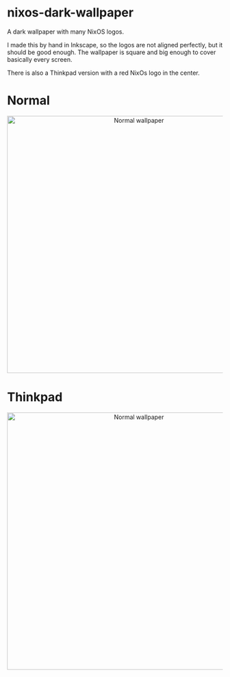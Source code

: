 # nixos-dark-wallpaper
A dark wallpaper with many NixOS logos.

I made this by hand in Inkscape, so the logos are not aligned perfectly, but it should be good enough. The wallpaper is square and big enough to cover basically every screen.

There is also a Thinkpad version with a red NixOs logo in the center.

# Normal

<p align='center'>
<img src='https://raw.githubusercontent.com/Zebreus/nixos-dark-wallpaper/master/nix-d.svg' width='600' alt='Normal wallpaper' />
</p>

# Thinkpad

<p align='center'>
<img src='https://raw.githubusercontent.com/Zebreus/nixos-dark-wallpaper/master/thinknix-d.svg' width='600' alt='Normal wallpaper' />
</p>

